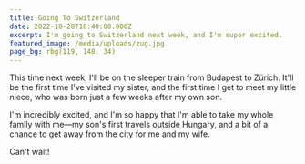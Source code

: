 ```yaml
---
title: Going To Switzerland
date: 2022-10-28T18:40:00.000Z
excerpt: I'm going to Switzerland next week, and I'm super excited.
featured_image: /media/uploads/zug.jpg
page_bg: rbg(119, 148, 34)
---
```


This time next week, I'll be on the sleeper train from Budapest to Zürich. It'll be the first time I've visited my sister, and the first time I get to meet my little niece, who was born just a few weeks after my own son.

I'm incredibly excited, and I'm so happy that I'm able to take my whole family with me—my son's first travels outside Hungary, and a bit of a chance to get away from the city for me and my wife.

Can't wait!
